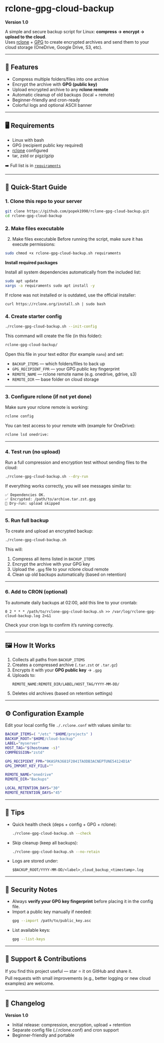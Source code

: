 # rclone-gpg-cloud-backup
**Version 1.0**

A simple and secure backup script for Linux: **compress → encrypt → upload to the cloud**.  
Uses [rclone](https://rclone.org) + [GPG](https://gnupg.org) to create encrypted archives and send them to your cloud storage (OneDrive, Google Drive, S3, etc).

---

## 🚀 Features

- Compress multiple folders/files into one archive  
- Encrypt the archive with **GPG (public key)**  
- Upload encrypted archive to any **rclone remote**  
- Automatic cleanup of old backups (local + remote)  
- Beginner-friendly and cron-ready  
- Colorful logs and optional ASCII banner  

---

## 🖥️ Requirements

- Linux with bash  
- GPG (recipient public key required)  
- [rclone](https://rclone.org) configured  
- tar, zstd or pigz/gzip   

➡️ Full list is in [`requiraments`](./requiraments)

---

## 📝 Quick-Start Guide

### 1. Clone this repo to your server
```bash
git clone https://github.com/popek1990/rclone-gpg-cloud-backup.git
cd rclone-gpg-cloud-backup
```

### 2. Make files executable
2. Make files executable
Before running the script, make sure it has execute permissions:
```bash
sudo chmod +x rclone-gpg-cloud-backup.sh requiraments
```

**Install required packages**

Install all system dependencies automatically from the included list:

```bash
sudo apt update
xargs -a requiraments sudo apt install -y
```

If rclone was not installed or is outdated, use the official installer:

`curl https://rclone.org/install.sh | sudo bash`

### 4. Create starter config
```bash
./rclone-gpg-cloud-backup.sh --init-config
```

This command will create the file (in this folder):
```bash
rclone-gpg-cloud-backup/
```

Open this file in your text editor (for example `nano`) and set:
- `BACKUP_ITEMS` — which folders/files to back up  
- `GPG_RECIPIENT_FPR` — your GPG public key fingerprint  
- `REMOTE_NAME` — rclone remote name (e.g. onedrive, gdrive, s3)  
- `REMOTE_DIR` — base folder on cloud storage  

---

### 3. Configure rclone (if not yet done)
Make sure your rclone remote is working:

```bash
rclone config
```

You can test access to your remote with (example for OneDrive):
```bash
rclone lsd onedrive:
```

---

### 4. Test run (no upload)
Run a full compression and encryption test without sending files to the cloud:
```bash
./rclone-gpg-cloud-backup.sh --dry-run
```

If everything works correctly, you will see messages similar to:
```text
✅ Dependencies OK.
✅ Encrypted: /path/to/archive.tar.zst.gpg
🚧 Dry-run: upload skipped
```

---

### 5. Run full backup
To create and upload an encrypted backup:
```bash
./rclone-gpg-cloud-backup.sh
```

This will:
1. Compress all items listed in `BACKUP_ITEMS`  
2. Encrypt the archive with your GPG key  
3. Upload the `.gpg` file to your rclone cloud remote  
4. Clean up old backups automatically (based on retention)

---

### 6. Add to CRON (optional)
To automate daily backups at 02:00, add this line to your crontab:
```cron
0 2 * * * /path/to/rclone-gpg-cloud-backup.sh >> /var/log/rclone-gpg-cloud-backup.log 2>&1
```

Check your cron logs to confirm it’s running correctly.

---

## 🖼️ How It Works

1. Collects all paths from `BACKUP_ITEMS`  
2. Creates a compressed archive (`.tar.zst` or `.tar.gz`)  
3. Encrypts it with your **GPG public key** → `.gpg`  
4. Uploads to:
   ```
   REMOTE_NAME:REMOTE_DIR/LABEL/HOST_TAG/YYYY-MM-DD/
   ```
5. Deletes old archives (based on retention settings)

---

## ⚙️ Configuration Example

Edit your local config file `./.rclone.conf` with values similar to:

```bash
BACKUP_ITEMS=( "/etc" "$HOME/projects" )
BACKUP_ROOT="$HOME/cloud-backup"
LABEL="myserver"
HOST_TAG="$(hostname -s)"
COMPRESSION="zstd"

GPG_RECIPIENT_FPR="9KASPA3681F2041TAODB3ACNEPTUNE54124D1A"
GPG_IMPORT_KEY_FILE=""

REMOTE_NAME="onedrive"
REMOTE_DIR="Backups"

LOCAL_RETENTION_DAYS="30"
REMOTE_RETENTION_DAYS="45"
```

---

## 🧠 Tips

- Quick health check (deps + config + GPG + rclone):
  ```bash
  ./rclone-gpg-cloud-backup.sh --check
  ```
- Skip cleanup (keep all backups):
  ```bash
  ./rclone-gpg-cloud-backup.sh --no-retain
  ```
- Logs are stored under:
  ```
  $BACKUP_ROOT/YYYY-MM-DD/<label>_cloud_backup_<timestamp>.log
  ```

---

## 🔐 Security Notes

- Always **verify your GPG key fingerprint** before placing it in the config file.  
- Import a public key manually if needed:
  ```bash
  gpg --import /path/to/public_key.asc
  ```
- List available keys:
  ```bash
  gpg --list-keys
  ```

---

## 💬 Support & Contributions

If you find this project useful — star ⭐ it on GitHub and share it.  
Pull requests with small improvements (e.g., better logging or new cloud examples) are welcome.

---

## 📜 Changelog

**Version 1.0**  
- Initial release: compression, encryption, upload + retention  
- Separate config file (./.rclone.conf) and cron support  
- Beginner-friendly and portable

